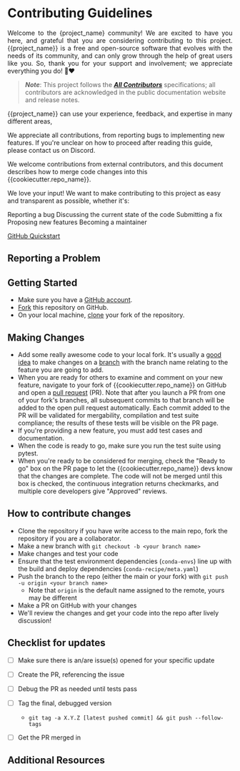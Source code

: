 # Contributing Guidelines

<p align="justify">
Welcome to the {project_name} community!
We are excited to have you here, 
and grateful that you are considering contributing to this project.
{{project_name}} is a free and open-source software that evolves with the needs of its community,
and can only grow through the help of great users like you. 
So, thank you for your support and involvement; we appreciate everything you do! 🙏❤️
</p>

> ***Note***: This project follows the 
[***All Contributors***](https://allcontributors.org/docs/en/specification) specifications; 
all contributors are acknowledged in the public documentation website and release notes. 

{{project_name}} can use your experience, feedback, and expertise in many different areas, 





We appreciate all contributions, from reporting bugs to implementing new features. 
If you're unclear on how to proceed after reading this guide, please contact us on Discord.

We welcome contributions from external contributors, and this document
describes how to merge code changes into this {{cookiecutter.repo_name}}. 


We love your input! We want to make contributing to this project as easy and transparent as possible, whether it's:

Reporting a bug
Discussing the current state of the code
Submitting a fix
Proposing new features
Becoming a maintainer


[GitHub Quickstart](https://docs.github.com/en/get-started)


## Reporting a Problem




## Getting Started

* Make sure you have a [GitHub account](https://github.com/signup/free).
* [Fork](https://help.github.com/articles/fork-a-repo/) this repository on GitHub.
* On your local machine,
  [clone](https://help.github.com/articles/cloning-a-repository/) your fork of
  the repository.

## Making Changes

* Add some really awesome code to your local fork.  It's usually a [good
  idea](http://blog.jasonmeridth.com/posts/do-not-issue-pull-requests-from-your-master-branch/)
  to make changes on a
  [branch](https://help.github.com/articles/creating-and-deleting-branches-within-your-repository/)
  with the branch name relating to the feature you are going to add.
* When you are ready for others to examine and comment on your new feature,
  navigate to your fork of {{cookiecutter.repo_name}} on GitHub and open a [pull
  request](https://help.github.com/articles/using-pull-requests/) (PR). Note that
  after you launch a PR from one of your fork's branches, all
  subsequent commits to that branch will be added to the open pull request
  automatically.  Each commit added to the PR will be validated for
  mergability, compilation and test suite compliance; the results of these tests
  will be visible on the PR page.
* If you're providing a new feature, you must add test cases and documentation.
* When the code is ready to go, make sure you run the test suite using pytest.
* When you're ready to be considered for merging, check the "Ready to go"
  box on the PR page to let the {{cookiecutter.repo_name}} devs know that the changes are complete.
  The code will not be merged until this box is checked, the continuous
  integration returns checkmarks,
  and multiple core developers give "Approved" reviews.

## How to contribute changes
- Clone the repository if you have write access to the main repo, fork the repository if you are a collaborator.
- Make a new branch with `git checkout -b <your branch name>`
- Make changes and test your code
- Ensure that the test environment dependencies (`conda-envs`) line up with the build and deploy dependencies (`conda-recipe/meta.yaml`)
- Push the branch to the repo (either the main or your fork) with `git push -u origin <your branch name>`
  * Note that `origin` is the default name assigned to the remote, yours may be different
- Make a PR on GitHub with your changes
- We'll review the changes and get your code into the repo after lively discussion!


## Checklist for updates
- [ ] Make sure there is an/are issue(s) opened for your specific update
- [ ] Create the PR, referencing the issue
- [ ] Debug the PR as needed until tests pass
- [ ] Tag the final, debugged version 
   *  `git tag -a X.Y.Z [latest pushed commit] && git push --follow-tags`
- [ ] Get the PR merged in


## Additional Resources
